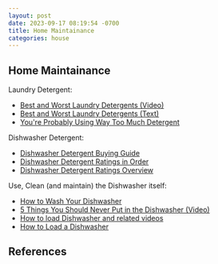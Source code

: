 ```yaml
---
layout: post
date: 2023-09-17 08:19:54 -0700
title: Home Maintainance
categories: house
---
```


## Home Maintainance

Laundry Detergent:

- [Best and Worst Laundry Detergents (Video)][1]
- [Best and Worst Laundry Detergents (Text)][2]
- [You're Probably Using Way Too Much Detergent][3]

Dishwasher Detergent:

- [Dishwasher Detergent Buying Guide][4]
- [Dishwasher Detergent Ratings in Order][5]
- [Dishwasher Detergent Ratings Overview][6]

Use, Clean (and maintain) the Dishwasher itself:

- [How to Wash Your Dishwasher][7]
- [5 Things You Should Never Put in the Dishwasher (Video)][8]
- [How to load Dishwasher and related videos][9]
- [How to Load a Dishwasher][10]

## References

[1]: https://youtu.be/LYHOG5QBhRE?si=eV_aNMQhtks7dQ_q
[2]: https://www.consumerreports.org/appliances/laundry-detergents/best-and-worst-laundry-detergents-from-consumer-reports-tests-a9342715268/
[3]: https://www.consumerreports.org/home-garden/cleaning/smarter-youre-probably-using-way-too-much-detergent-a6214726490/
[4]: https://www.consumerreports.org/appliances/dishwasher-detergents/buying-guide/
[5]: https://www.consumerreports.org/products/dishwasher-detergents-33328/dishwasher-detergent-33146/view2/
[6]: https://www.consumerreports.org/appliances/dishwasher-detergents/
[7]: https://youtu.be/wvZn5xukNhc?si=qeZy5VEjXyTnL6fS
[8]: https://youtu.be/ygxSlmsOX2M?si=n7u4qvxxiYEQb9VM
[9]: https://www.consumerreports.org/video/view/home-garden/news/6331352304112/how-to-load-a-dishwasher-the-right-way/
[10]: https://youtu.be/BbijOt6Iozw?si=MXLCtJ8B5Rkm0FuH
